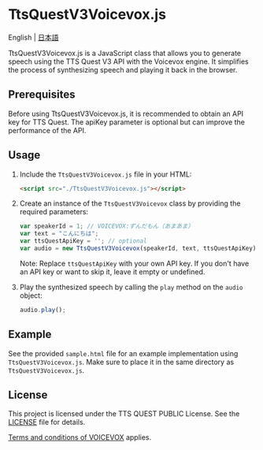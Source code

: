# TtsQuestV3Voicevox.js

English | [日本語](./ja-TtsQuestV3Voicevox.md)

TtsQuestV3Voicevox.js is a JavaScript class that allows you to generate speech using the TTS Quest V3 API with the Voicevox engine. It simplifies the process of synthesizing speech and playing it back in the browser.

## Prerequisites

Before using TtsQuestV3Voicevox.js, it is recommended to obtain an API key for TTS Quest. The apiKey parameter is optional but can improve the performance of the API.

## Usage

1. Include the `TtsQuestV3Voicevox.js` file in your HTML:

   ```html
   <script src="./TtsQuestV3Voicevox.js"></script>
   ```

2. Create an instance of the `TtsQuestV3Voicevox` class by providing the required parameters:

   ```javascript
   var speakerId = 1; // VOICEVOX:ずんだもん（あまあま）
   var text = "こんにちは";
   var ttsQuestApiKey = ''; // optional
   var audio = new TtsQuestV3Voicevox(speakerId, text, ttsQuestApiKey);
   ```

   Note: Replace `ttsQuestApiKey` with your own API key. If you don't have an API key or want to skip it, leave it empty or undefined.

3. Play the synthesized speech by calling the `play` method on the `audio` object:

   ```javascript
   audio.play();
   ```

## Example

See the provided `sample.html` file for an example implementation using `TtsQuestV3Voicevox.js`. Make sure to place it in the same directory as `TtsQuestV3Voicevox.js`.

## License

This project is licensed under the TTS QUEST PUBLIC License. See the [LICENSE](./LICENSE) file for details.

[Terms and conditions of VOICEVOX]((https://voicevox.hiroshiba.jp/term/)) applies.
